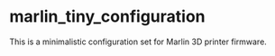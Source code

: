 # marlin_tiny_configuration
This is a minimalistic configuration set for Marlin 3D printer firmware.
